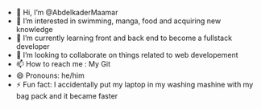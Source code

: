 - 👋 Hi, I’m @AbdelkaderMaamar
- 👀 I’m interested in swimming, manga, food and acquiring new knowledge
- 🌱 I’m currently learning front and back end to become a fullstack developer
- 💞️ I’m looking to collaborate on things related to web developement
- 📫 How to reach me : My Git
- 😄 Pronouns: he/him
- ⚡ Fun fact: I accidentally put my laptop in my washing mashine with my bag pack and it became faster

<!---
AbdelkaderMaamar/AbdelkaderMaamar is a ✨ special ✨ repository because its `README.md` (this file) appears on your GitHub profile.
You can click the Preview link to take a look at your changes.
--->
